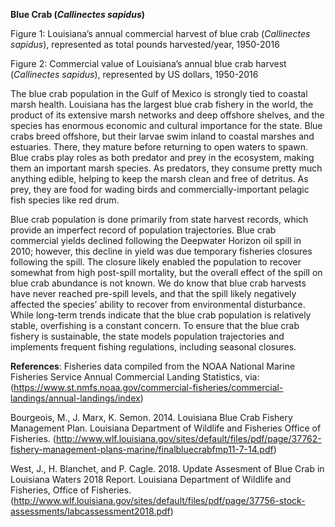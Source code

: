 **Blue Crab (*Callinectes sapidus*)**
 
Figure 1: Louisiana’s annual commercial harvest of blue crab (*Callinectes sapidus*), represented as total pounds harvested/year, 1950-2016
 
Figure 2: Commercial value of Louisiana’s annual blue crab harvest (*Callinectes sapidus*), represented by US dollars, 1950-2016
 
The blue crab population in the Gulf of Mexico is strongly tied to coastal marsh health. Louisiana has the largest blue crab fishery in the world, the product of its extensive marsh networks and deep offshore shelves, and the species has enormous economic and cultural importance for the state. Blue crabs breed offshore, but their larvae swim inland to coastal marshes and estuaries. There, they mature before returning to open waters to spawn. Blue crabs play roles as both predator and prey in the ecosystem, making them an important marsh species. As predators, they consume pretty much anything edible, helping to keep the marsh clean and free of detritus. As prey, they are food for wading birds and commercially-important pelagic fish species like red drum. 

Blue crab population is done primarily from state harvest records, which provide an imperfect record of population trajectories. Blue crab commercial yields declined following the Deepwater Horizon oil spill in 2010; however, this decline in yield was due temporary fisheries closures following the spill. The closure likely enabled the population to recover somewhat from high post-spill mortality, but the overall effect of the spill on blue crab abundance is not known. We do know that blue crab harvests have never reached pre-spill levels, and that the spill likely negatively affected the species’ ability to recover from environmental disturbance. While long-term trends indicate that the blue crab population is relatively stable, overfishing is a constant concern. To ensure that the blue crab fishery is sustainable, the state models population trajectories and implements frequent fishing regulations, including seasonal closures. 
 
**References**: Fisheries data compiled from the NOAA National Marine Fisheries Service Annual Commercial Landing Statistics, via:
(https://www.st.nmfs.noaa.gov/commercial-fisheries/commercial-landings/annual-landings/index)
 
Bourgeois, M., J. Marx, K. Semon. 2014. Louisiana Blue Crab Fishery Management Plan. Louisiana Department of Wildlife and Fisheries Office of Fisheries.
(http://www.wlf.louisiana.gov/sites/default/files/pdf/page/37762-fishery-management-plans-marine/finalbluecrabfmp11-7-14.pdf)
 
West, J., H. Blanchet, and P. Cagle. 2018. Update Assesment of Blue Crab in Louisiana Waters 2018 Report. Louisiana Department of Wildlife and Fisheries, Office of Fisheries.
(http://www.wlf.louisiana.gov/sites/default/files/pdf/page/37756-stock-assessments/labcassessment2018.pdf)
